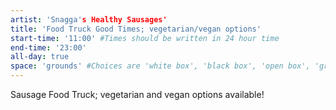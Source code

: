 ```yaml
---
artist: 'Snagga's Healthy Sausages'
title: 'Food Truck Good Times; vegetarian/vegan options'
start-time: '11:00' #Times should be written in 24 hour time
end-time: '23:00'
all-day: true
space: 'grounds' #Choices are 'white box', 'black box', 'open box', 'grounds'
---
```

<!-- Description -->
Sausage Food Truck; vegetarian and vegan options available! 
<!-- Bio -->
